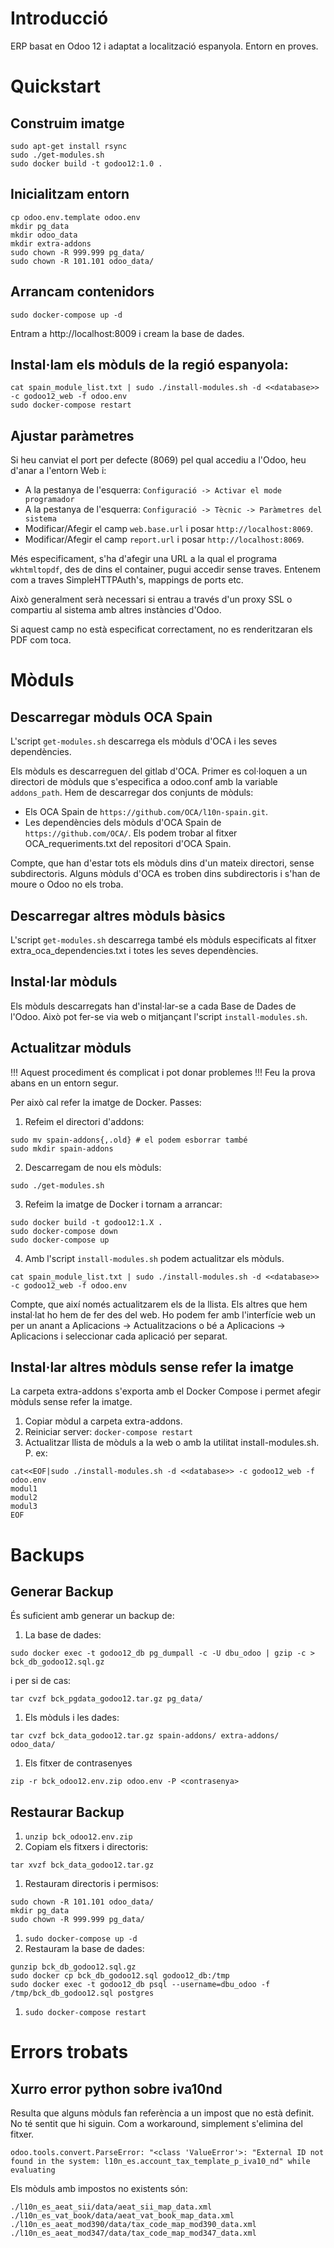 # Introducció

ERP basat en Odoo 12 i adaptat a localització espanyola. Entorn en proves.

# Quickstart

## Construim imatge

```
sudo apt-get install rsync
sudo ./get-modules.sh
sudo docker build -t godoo12:1.0 .
```

## Inicialitzam entorn

```
cp odoo.env.template odoo.env
mkdir pg_data
mkdir odoo_data
mkdir extra-addons
sudo chown -R 999.999 pg_data/
sudo chown -R 101.101 odoo_data/
```

## Arrancam contenidors

```
sudo docker-compose up -d
```

Entram a http://localhost:8009 i cream la base de dades.


## Instal·lam els mòduls de la regió espanyola:

```
cat spain_module_list.txt | sudo ./install-modules.sh -d <<database>> -c godoo12_web -f odoo.env
sudo docker-compose restart
```

## Ajustar paràmetres

Si heu canviat el port per defecte (8069) pel qual accediu a l'Odoo, heu d'anar a l'entorn Web i:

* A la pestanya de l'esquerra: `Configuració -> Activar el mode programador`
* A la pestanya de l'esquerra: `Configuració -> Tècnic -> Paràmetres del sistema`
* Modificar/Afegir el camp `web.base.url` i posar `http://localhost:8069`. 
* Modificar/Afegir el camp `report.url` i posar `http://localhost:8069`. 

Més especificament, s'ha d'afegir una URL a la qual el programa `wkhtmltopdf`, des de dins el container, pugui accedir sense traves. Entenem com a traves SimpleHTTPAuth's, mappings de ports etc. 

Això generalment serà necessari si entrau a través d'un proxy SSL o compartiu al sistema amb altres instàncies d'Odoo.

Si aquest camp no està especificat correctament, no es renderitzaran els PDF com toca.


# Mòduls 

## Descarregar mòduls OCA Spain

L'script `get-modules.sh` descarrega els mòduls d'OCA i les seves dependències.

Els mòduls es descarreguen del gitlab d'OCA. Primer es col·loquen a un directori de mòduls que s'especifica a odoo.conf amb la variable `addons_path`. Hem de descarregar dos conjunts de mòduls:

* Els OCA Spain de `https://github.com/OCA/l10n-spain.git`.
* Les dependències dels mòduls d'OCA Spain de `https://github.com/OCA/`. Els podem trobar al fitxer OCA_requeriments.txt del repositori d'OCA Spain.

Compte, que han d'estar tots els mòduls dins d'un mateix directori, sense subdirectoris. Alguns mòduls d'OCA es troben dins subdirectoris i s'han de moure o Odoo no els troba.

## Descarregar altres mòduls bàsics

L'script `get-modules.sh` descarrega també els mòduls especificats al fitxer extra_oca_dependencies.txt i totes les seves dependències.

## Instal·lar mòduls

Els mòduls descarregats han d'instal·lar-se a cada Base de Dades de l'Odoo. Això pot fer-se via web o mitjançant l'script `install-modules.sh`.

## Actualitzar mòduls

!!! Aquest procediment és complicat i pot donar problemes !!!
Feu la prova abans en un entorn segur.

Per això cal refer la imatge de Docker. Passes:

1. Refeim el directori d'addons:
```
sudo mv spain-addons{,.old} # el podem esborrar també
sudo mkdir spain-addons
```
2. Descarregam de nou els mòduls:

```
sudo ./get-modules.sh
```
3. Refeim la imatge de Docker i tornam a arrancar:

```
sudo docker build -t godoo12:1.X .
sudo docker-compose down
sudo docker-compose up
```
4. Amb l'script `install-modules.sh` podem actualitzar els mòduls.

```
cat spain_module_list.txt | sudo ./install-modules.sh -d <<database>> -c godoo12_web -f odoo.env
```

Compte, que així només actualitzarem els de la llista. Els altres que hem instal·lat ho hem de fer des del web. Ho podem fer amb l'interfície web un per un anant a Aplicacions -> Actualitzacions o bé a Aplicacions -> Aplicacions i seleccionar cada aplicació per separat.

## Instal·lar altres mòduls sense refer la imatge

La carpeta extra-addons s'exporta amb el Docker Compose i permet afegir mòduls sense refer la imatge. 

1. Copiar mòdul a carpeta extra-addons.
1. Reiniciar server: `docker-compose restart`
1. Actualitzar llista de mòduls a la web o amb la utilitat install-modules.sh. P. ex: 
```
cat<<EOF|sudo ./install-modules.sh -d <<database>> -c godoo12_web -f odoo.env
modul1
modul2
modul3
EOF
```

# Backups
## Generar Backup

És suficient amb generar un backup de:

1. La base de dades:
```
sudo docker exec -t godoo12_db pg_dumpall -c -U dbu_odoo | gzip -c > bck_db_godoo12.sql.gz
```
i per si de cas:
```
tar cvzf bck_pgdata_godoo12.tar.gz pg_data/
```
1. Els mòduls i les dades:
```
tar cvzf bck_data_godoo12.tar.gz spain-addons/ extra-addons/ odoo_data/
```
1. Els fitxer de contrasenyes
```
zip -r bck_odoo12.env.zip odoo.env -P <contrasenya>
```


## Restaurar Backup


1. `unzip bck_odoo12.env.zip`
1. Copiam els fitxers i directoris:
```
tar xvzf bck_data_godoo12.tar.gz
```
1. Restauram directoris i permisos:
```
sudo chown -R 101.101 odoo_data/
mkdir pg_data
sudo chown -R 999.999 pg_data/
```
1. `sudo docker-compose up -d`
1. Restauram la base de dades:
```
gunzip bck_db_godoo12.sql.gz
sudo docker cp bck_db_godoo12.sql godoo12_db:/tmp
sudo docker exec -t godoo12_db psql --username=dbu_odoo -f /tmp/bck_db_godoo12.sql postgres
```
1. `sudo docker-compose restart`



# Errors trobats

## Xurro error python sobre iva10nd

Resulta que alguns mòduls fan referència a un impost que no està definit. No té sentit que hi siguin. Com a workaround, simplement s'elimina del fitxer.

```
odoo.tools.convert.ParseError: "<class 'ValueError'>: "External ID not found in the system: l10n_es.account_tax_template_p_iva10_nd" while evaluating
```

Els mòduls amb impostos no existents són:

```
./l10n_es_aeat_sii/data/aeat_sii_map_data.xml
./l10n_es_vat_book/data/aeat_vat_book_map_data.xml
./l10n_es_aeat_mod390/data/tax_code_map_mod390_data.xml
./l10n_es_aeat_mod347/data/tax_code_map_mod347_data.xml
```

